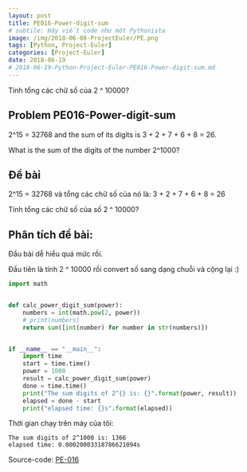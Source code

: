 ```yaml
---
layout: post
title: PE016-Power-digit-sum
# subtile: Hãy viết code như một Pythonista
image: /img/2018-06-08-ProjectEuler/PE.png
tags: [Python, Project-Euler]
categories: [Project-Euler]
date: 2018-06-19
# 2018-06-19-Python-Project-Euler-PE016-Power-digit-sum.md
---
```

Tính tổng các chữ số của 2 ^ 10000?


## Problem PE016-Power-digit-sum
2^15 = 32768 and the sum of its digits is 3 + 2 + 7 + 6 + 8 = 26.

What is the sum of the digits of the number 2^1000?

## Đề bài
2^15 = 32768 và tổng các chữ số của nó là: 3 + 2 + 7 + 6 + 8 = 26

Tính tổng các chữ số của số 2 ^ 10000?


## Phân tích đề bài:
Đầu bài dễ hiểu quá mức rồi. 

Đầu tiên là tính 2 ^ 10000 rồi convert số sang dạng chuỗi và cộng lại :) 




```Python
import math


def calc_power_digit_sum(power):
    numbers = int(math.pow(2, power))
    # print(numbers)
    return sum([int(number) for number in str(numbers)])


if __name__ == "__main__":
    import time
    start = time.time()
    power = 1000
    result = calc_power_digit_sum(power)
    done = time.time()
    print("The sum digits of 2^{} is: {}".format(power, result))
    elapsed = done - start
    print("elapsed time: {}s".format(elapsed))

```

Thời gian chạy trên máy của tôi:
```
The sum digits of 2^1000 is: 1366
elapsed time: 0.00020003318786621094s

```




Source-code:
[PE-016](https://github.com/quangvinh86/python-projecteuler/tree/master/PE-016)
